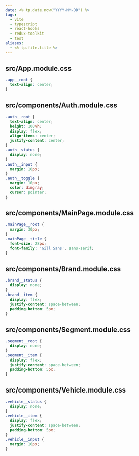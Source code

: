 ```yaml
---
date: <% tp.date.now("YYYY-MM-DD") %>
tags:
  - vite
  - typescript
  - react-hooks
  - redux-toolkit
  - test
aliases:
  - <% tp.file.title %>
---
```


## src/App.module.css

```css
.app__root {
  text-align: center;
}
```

## src/components/Auth.module.css

```css
.auth__root {
  text-align: center;
  height: 100vh;
  display: flex;
  align-items: center;
  justify-content: center;
}
.auth__status {
  display: none;
}
.auth__input {
  margin: 10px;
}
.auth__toggle {
  margin: 10px;
  color: dimgray;
  cursor: pointer;
}
```

## src/components/MainPage.module.css

```css
.mainPage__root {
  margin: 30px;
}
.mainPage__title {
  font-size: 28px;
  font-family: 'Gill Sans', sans-serif;
}
```

## src/components/Brand.module.css

```css
.brand__status {
  display: none;
}
.brand__item {
  display: flex;
  justify-content: space-between;
  padding-bottom: 5px;
}
```

## src/components/Segment.module.css

```css
.segment__root {
  display: none;
}
.segment__item {
  display: flex;
  justify-content: space-between;
  padding-bottom: 5px;
}
```

## src/components/Vehicle.module.css

```css
.vehicle__status {
  display: none;
}
.vehicle__item {
  display: flex;
  justify-content: space-between;
  padding-bottom: 5px;
}
.vehicle__input {
  margin: 10px;
}
```

